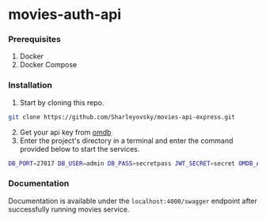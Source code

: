 # movies-auth-api

### Prerequisites
1. Docker
2. Docker Compose

### Installation
1. Start by cloning this repo.
```bash
git clone https://github.com/Sharleyovsky/movies-api-express.git
```
2. Get your api key from [omdb](https://omdbapi.com/apikey.aspx)
3. Enter the project's directory in a terminal and enter the command provided below to start the services.
```bash
DB_PORT=27017 DB_USER=admin DB_PASS=secretpass JWT_SECRET=secret OMDB_API_KEY=YOUR_API_KEY docker-compose -f docker-compose.yml up --build
```

### Documentation
Documentation is available under the ``localhost:4000/swagger``  endpoint after successfully running movies service.



